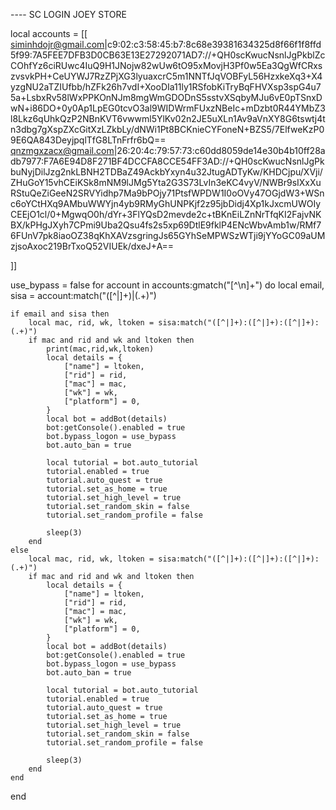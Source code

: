 ---- SC LOGIN JOEY STORE

local accounts = [[
siminhdojr@gmail.com|c9:02:c3:58:45:b7:8c68e39381634325d8f66f1f8ffd5f99:7A5FEE7DFB3D0CB63E13E27292071AD7://+QH0scKwucNsnlJgPkblZcCOhfYz6ciRUwc4IuQ9H1JNojw82wUw6tO95xMovjH3Pf0w5Ea3QgWfCRxszvsvkPH+CeUYWJ7RzZPjXG3lyuaxcrC5m1NNTfJqVOBFyL56HzxkeXq3+X4yzgNU2aTZIUfbb/hZFk26h7vdI+XooDIa11ly1RSfobKiTryBqFHVXsp3spG4u75a+LsbxRv58lWxPPKOnNJm8mgWmGDODnS5sstvXSqbyMJu6vE0pTSnxDwN+i86DO+0y0Ap1LpEG0tcvO3al9WIDWrmFUxzNBeIc+mDzbt0R44YMbZ3l8Lkz6qUhkQzP2NBnKVT6vwwml5YlKv02n2JE5uXLn1Av9aVnXY8G6tswtj4tn3dbg7gXspZXcGitXzLZkbLy/dNWi1Pt8BCKnieCYFoneN+BZS5/7ElfweKzP09E6QA843DeyjpqlTfG8LTnFrfr6bQ==
qnzmgxzacx@gmail.com|26:20:4c:79:57:73:c60dd8059de14e30b4b10ff28adb7977:F7A6E94D8F271BF4DCCFA8CCE54FF3AD://+QH0scKwucNsnlJgPkbuNyjDilJzg2nkLBNH2TDBaZ49AckbYxyn4u32JtugADTyKw/KHDCjpu/XVji/ZHuGoY15vhCEiKSk8mNM9lJMg5Yta2G3S73LvIn3eKC4vyV/NWBr9sIXxXuRStuQeZiGeeN2SRVYidhp7Ma9bPOjy71PtsfWPDW1I0oOVy47OGjdW3+WSnc6oYCtHXq9AMbuWWYjn4yb9RMyGhUNPKjf2z95jbDidj4Xp1kJxcmUWOIyCEEjO1cl/0+MgwqO0h/dYr+3FlYQsD2mevde2c+tBKnEiLZnNrTfqKI2FajvNKBX/kPHgJXyh7CPmi9Uba2Qsu4fs2s5xp69DtlE9fklP4ENcWbvAmb1w/RMf76FUnV7pk8iaoOZ38qKhXAVzsgringJs65GYhSeMPWSzWTji9jYYoGC09aUMzjsoAxoc219BrTxoQ52VIUEk/dxeJ+A==


]]

use_bypass =  false
for account in accounts:gmatch("[^\n]+") do
    local email, sisa = account:match("([^|]+)|(.+)")

    if email and sisa then
        local mac, rid, wk, ltoken = sisa:match("([^|]+):([^|]+):([^|]+):(.+)")
        if mac and rid and wk and ltoken then
            print(mac,rid,wk,ltoken)
            local details = {
                ["name"] = ltoken,
                ["rid"] = rid,
                ["mac"] = mac,
                ["wk"] = wk,
                ["platform"] = 0,
            }
            local bot = addBot(details)
            bot:getConsole().enabled = true
            bot.bypass_logon = use_bypass
            bot.auto_ban = true
        
            local tutorial = bot.auto_tutorial
            tutorial.enabled = true
            tutorial.auto_quest = true
            tutorial.set_as_home = true
            tutorial.set_high_level = true
            tutorial.set_random_skin = false
            tutorial.set_random_profile = false
        
            sleep(3)
        end
    else
        local mac, rid, wk, ltoken = sisa:match("([^|]+):([^|]+):([^|]+):(.+)")
        if mac and rid and wk and ltoken then
            local details = {
                ["name"] = ltoken,
                ["rid"] = rid,
                ["mac"] = mac,
                ["wk"] = wk,
                ["platform"] = 0,
            }
            local bot = addBot(details)
            bot:getConsole().enabled = true
            bot.bypass_logon = use_bypass
            bot.auto_ban = true
        
            local tutorial = bot.auto_tutorial
            tutorial.enabled = true
            tutorial.auto_quest = true
            tutorial.set_as_home = true
            tutorial.set_high_level = true
            tutorial.set_random_skin = false
            tutorial.set_random_profile = false
        
            sleep(3)
        end
    end
end

